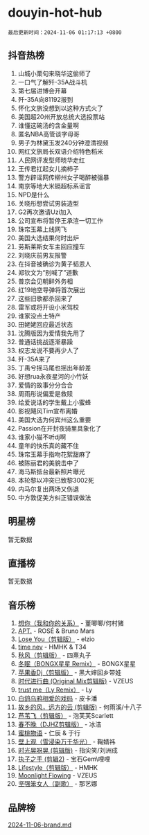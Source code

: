 # douyin-hot-hub

`最后更新时间：2024-11-06 01:17:13 +0800`

## 抖音热榜

1. 山城小栗旬来晓华这偷师了
1. 一口气了解歼-35A战斗机
1. 第七届进博会开幕
1. 歼-35A向81192报到
1. 怀化文旅没想到以这种方式火了
1. 美国超20州开放总统大选投票站
1. 谁懂这碗汤的含金量啊
1. 匿名NBA高管谈字母哥
1. 男子为林黛玉发240分钟澄清视频
1. 网红文旅局长双语介绍特色稻米
1. 人民网评发型师晓华走红
1. 王传君扛起女儿摘柿子
1. 警方辟谣网传柳州女子喝醉被强暴
1. 南京等地大米镉超标系谣言
1. NPD是什么
1. 关晓彤想尝试男装造型
1. G2再次邀请Uzi加入
1. 公司宣布将暂停王承渲一切工作
1. 珠帘玉幕上线网飞
1. 美国大选结果何时出炉
1. 劳斯莱斯女车主回应撞车
1. 刘晓庆前男友报警
1. 在抖音被确诊为黄子韬恩人
1. 郑钦文为“别喊了”道歉
1. 普京会见朝鲜外务相
1. 红19地空导弹将首次展出
1. 这些旧歌都杀回来了
1. 雷军或将开设小米驾校
1. 谁家没点土特产
1. 田姥姥回应最近状态
1. 沈腾版因为爱情我先用了
1. 普通话挑战逐渐暴躁
1. 权志龙说不要再少人了
1. 歼-35A来了
1. 丁禹兮摇马尾也摇出年龄差
1. 好想rua永夜星河的小竹妖
1. 爱情的故事分分合合
1. 周雨彤说偏爱是救赎
1. 给爱说话的学生戴上小蜜蜂
1. 影视飓风Tim宣布离婚
1. 美国大选为何宾州这么重要
1. Passion在开封夜骑里具象化了
1. 谁家小猫不听dj啊
1. 童年的快乐真的藏不住
1. 珠帘玉幕手指吻花絮甜麻了
1. 被陈丽君的美貌击中了
1. 海马斯抵台最新照片曝光
1. 本轮黎以冲突已致黎3002死
1. 内马尔复出两场又伤退
1. 中方敦促美方纠正错误做法

## 明星榜

暂无数据

## 直播榜

暂无数据

## 音乐榜

1. [想你（我和你的关系）](https://sf5-hl-cdn-tos.douyinstatic.com/obj/tos-cn-ve-2774/o8QxhcOBDYYX0zqKCjFVQXZ3RBffnRBQEogitG) - 董唧唧/何村猪
1. [APT.](https://sf5-hl-cdn-tos.douyinstatic.com/obj/tos-cn-ve-2774/oUIcRnUtZBV1JgZtxIMCAiiBSVBSEEOCFfkeMQ) - ROSÉ & Bruno Mars
1. [Lose You（剪辑版）](https://sf3-cdn-tos.douyinstatic.com/obj/tos-cn-ve-2774/og9yxQxAWI86iBNr9ojBFMoWTIvDZZb8HwiGY) - elzio
1. [time nev](https://sf3-cdn-tos.douyinstatic.com/obj/tos-cn-ve-2774/oc6aICzpzBCWrhCvDVi2AZmQLt0gIBxfMEfd6i) - HMHK & T34
1. [秋风（剪辑版）](https://sf5-hl-cdn-tos.douyinstatic.com/obj/tos-cn-ve-2774/ocGaU84LfAfzMd2wbXdQFpCGhBiXg82JNMRRie) - 四熹丸子
1. [冬眠（BONGX星星 Remix）](https://sf5-hl-cdn-tos.douyinstatic.com/obj/tos-cn-ve-2774/oMCfFFoE3LwQ7agAgOIG4ieExqkeAsxNBEkLdz) - BONGX星星
1. [苹果香Dj（剪辑版）](https://sf5-hl-cdn-tos.douyinstatic.com/obj/tos-cn-ve-2774/oEeIEQbYGAOspCTRAIeYF4Ok8LgZ8NBaRe4ztR) - 黑大婶回乡带娃
1. [时代进行曲 (Original Mix剪辑版)](https://sf5-hl-cdn-tos.douyinstatic.com/obj/tos-cn-ve-2774/oYrssziLdrtiW6cKABM8n5Vfc2xwXiIBInoAkn) - VZEUS
1. [trust me（Ly Remix）](https://sf3-cdn-tos.douyinstatic.com/obj/tos-cn-ve-2774/oUo1M8fz5AfmMSExABQQKFE0eCMWgsiccfqrMA) - Ly
1. [白鸽乌鸦相爱的戏码](https://sf5-hl-cdn-tos.douyinstatic.com/obj/tos-cn-ve-2774/oMVVEf6eDAOmFtNtCsEqKpIorBDM8Nkg6TZRqC) - 皮卡潘
1. [故乡的风，远方的云 (剪辑版)](https://sf5-hl-cdn-tos.douyinstatic.com/obj/tos-cn-ve-2774/ooPEdiZMrAAWisczq1WXoZYGU6GxII2UUBvYI) - 何雨溪/十八子
1. [芦苇飞（剪辑版）](https://sf3-cdn-tos.douyinstatic.com/obj/tos-cn-ve-2774/ok3IaChjEFFoK3FAMzXDEgfpeE6Al3Nv2BnfCW) - 泡芙芙Scarlett
1. [春不晚（DJHZ剪辑版）](https://sf5-hl-cdn-tos.douyinstatic.com/obj/tos-cn-ve-2774/osEZa7YZ6wNo9QDABgfGFaCQKRQTNafsBJDnKt) - 冰洁
1. [蜜桃物语](https://sf5-hl-cdn-tos.douyinstatic.com/obj/tos-cn-ve-2774/oIhOSCZtIACtYU4XQkngiW9kCBfVD1Fz9IYeqL) - 仁辰 & 于行
1. [壁上观（雪浸染万千华光）](https://sf6-cdn-tos.douyinstatic.com/obj/tos-cn-ve-2774/ocIizBMxWi8vA8UdAMIYdYCjgBB5Z3WZWxrvY) - 鞠婧祎
1. [时光晃呀晃 (剪辑版)](https://sf3-cdn-tos.douyinstatic.com/obj/tos-cn-ve-2774/o8ACeQem3gwI1x3GIYGAfKG0LJebKFRJDwRwyW) - 指尖笑/刘洲成
1. [执子之手 (剪辑2)](https://sf5-hl-cdn-tos.douyinstatic.com/obj/tos-cn-ve-2774/oUoZLQjCc31XzqsBnBQUNgeKtYPBcgbFDwtfcu) - 宝石Gem\哩哩
1. [Lifestyle（剪辑版）](https://sf5-hl-cdn-tos.douyinstatic.com/obj/tos-cn-ve-2774/owfqGgjwG3V5lCLaAIezFMeg3LtuKNBaZKgzPV) - HMHK
1. [Moonlight Flowing](https://sf5-hl-cdn-tos.douyinstatic.com/obj/tos-cn-ve-2774/oopZsCtRnQgOhEYmv9FfBBgwmeaQmWQQZED9tN) - VZEUS
1. [坚强笨女人（副歌）](https://sf3-cdn-tos.douyinstatic.com/obj/tos-cn-ve-2774/ospNInQiZvGWyBVg5zkNsAMct5uJIg1CrZiPL) - 那艺娜

## 品牌榜

[2024-11-06-brand.md](2024-11-06-brand.md)
